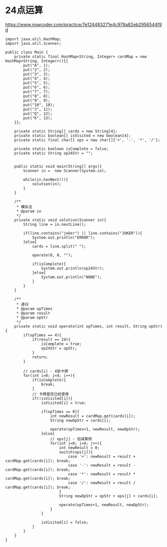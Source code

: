 # 24点运算
https://www.nowcoder.com/practice/7e124483271e4c979a82eb2956544f9d

    import java.util.HashMap;
    import java.util.Scanner;
    
    public class Main {
        private static final HashMap<String, Integer> cardMap = new HashMap<String, Integer>(){{
            put("A", 1);
            put("2", 2);
            put("3", 3);
            put("4", 4);
            put("5", 5);
            put("6", 6);
            put("7", 7);
            put("8", 8);
            put("9", 9);
            put("10", 10);
            put("J", 11);
            put("Q", 12);
            put("K", 13);
        }};
    
        private static String[] cards = new String[4];
        private static boolean[] isVisited = new boolean[4];
        private static final char[] ops = new char[]{'+', '-', '*', '/'};
    
        private static boolean isComplete = false;
        private static String op24Str = "";
    
    
        public static void main(String[] args){
            Scanner in =  new Scanner(System.in);
    
            while(in.hasNext()){
                solution(in);
            }
        }
    
        /**
         * 模拟法
         * @param in
         */
        private static void solution(Scanner in){
            String line = in.nextLine();
    
            if(line.contains("joker") || line.contains("JOKER")){
                System.out.println("ERROR");
            }else{
                cards = line.split(" ");
    
                operate(0, 0, "");
    
                if(isComplete){
                    System.out.println(op24Str);
                }else{
                    System.out.println("NONE");
                }
            }
        }
    
        /**
         * 递归
         * @param opTimes
         * @param result
         * @param opStr
         */
        private static void operate(int opTimes, int result, String opStr){
            if(opTimes == 4){
                if(result == 24){
                    isComplete = true;
                    op24Str = opStr;
                }
                return;
            }
    
            // cards[i] - 4张卡牌
            for(int i=0; i<4; i++){
                if(isComplete){
                    break;
                }
                // 卡牌是否已经使用
                if(!isVisited[i]){
                    isVisited[i] = true;
    
                    if(opTimes == 0){
                        int newResult = cardMap.get(cards[i]);
                        String newOpStr = cards[i];
    
                        operate(opTimes+1, newResult, newOpStr);
                    }else{
                        // ops[j] - 加减乘除
                        for(int j=0; j<4; j++){
                            int newResult = 0;
                            switch(ops[j]){
                                case '+': newResult = result + cardMap.get(cards[i]); break;
                                case '-': newResult = result - cardMap.get(cards[i]); break;
                                case '*': newResult = result * cardMap.get(cards[i]); break;
                                case '/': newResult = result / cardMap.get(cards[i]); break;
                            }
                            String newOpStr = opStr + ops[j] + cards[i];
    
                            operate(opTimes+1, newResult, newOpStr);
                        }
                    }
    
                    isVisited[i] = false;
                }
            }
        }
    }
    

